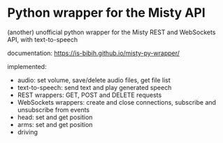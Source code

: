 # Python wrapper for the Misty API

(another) unofficial python wrapper for the Misty REST and WebSockets API, with text-to-speech

documentation: https://is-bibih.github.io/misty-py-wrapper/

implemented:
  * audio: set volume, save/delete audio files, get file list
  * text-to-speech: send text and play generated speech
  * REST wrappers: GET, POST and DELETE requests
  * WebSockets wrappers: create and close connections, subscribe and unsubscribe from events
  * head: set and get position
  * arms: set and get position
  * driving
